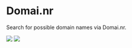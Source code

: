 # Domai.nr

Search for possible domain names via Domai.nr.

![](https://raw.githubusercontent.com/hlissner/lb6-actions/master/images/cb-dr-01.png)
![](https://raw.githubusercontent.com/hlissner/lb6-actions/master/images/cb-dr-02.png)
